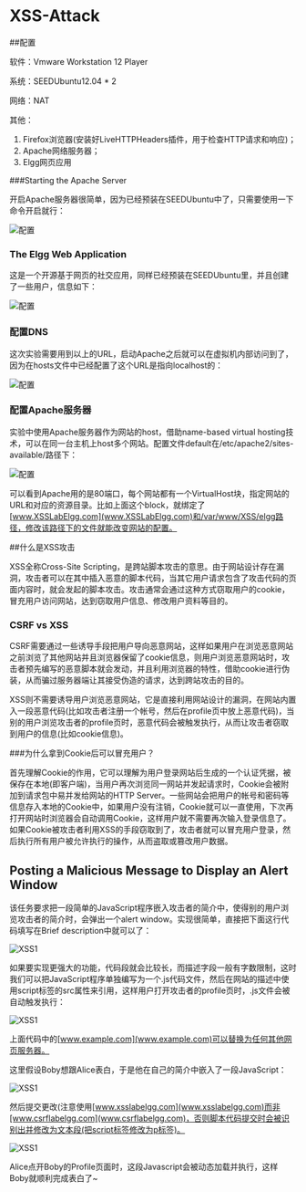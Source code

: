 # XSS-Attack

##配置

软件：Vmware Workstation 12 Player

系统：SEEDUbuntu12.04 * 2

网络：NAT

其他：

1. Firefox浏览器(安装好LiveHTTPHeaders插件，用于检查HTTP请求和响应)；
2. Apache网络服务器；
3. Elgg网页应用

###Starting the Apache Server

开启Apache服务器很简单，因为已经预装在SEEDUbuntu中了，只需要使用一下命令开启就行：

![配置](https://raw.githubusercontent.com/familyld/CSRF-Attack/master/graph/image2.png)

### The Elgg Web Application

这是一个开源基于网页的社交应用，同样已经预装在SEEDUbuntu里，并且创建了一些用户，信息如下：

![配置](https://raw.githubusercontent.com/familyld/CSRF-Attack/master/graph/image3.png)

### 配置DNS

这次实验需要用到以上的URL，启动Apache之后就可以在虚拟机内部访问到了，因为在hosts文件中已经配置了这个URL是指向localhost的：

![配置](https://raw.githubusercontent.com/familyld/XSS-Attack/master/graph/image31.png)

### 配置Apache服务器
实验中使用Apache服务器作为网站的host，借助name-based virtual hosting技术，可以在同一台主机上host多个网站。配置文件default在/etc/apache2/sites-available/路径下：

![配置](https://raw.githubusercontent.com/familyld/XSS-Attack/master/graph/image32.png)

可以看到Apache用的是80端口，每个网站都有一个VirtualHost块，指定网站的URL和对应的资源目录。比如上面这个block，就绑定了[www.XSSLabElgg.com](www.XSSLabElgg.com)和/var/www/XSS/elgg路径，修改该路径下的文件就能改变网站的配置。

##什么是XSS攻击

XSS全称Cross-Site Scripting，是跨站脚本攻击的意思。由于网站设计存在漏洞，攻击者可以在其中插入恶意的脚本代码，当其它用户请求包含了攻击代码的页面内容时，就会发起的脚本攻击。攻击通常会通过这种方式窃取用户的cookie，冒充用户访问网站，达到窃取用户信息、修改用户资料等目的。

### CSRF vs XSS

CSRF需要通过一些诱导手段把用户导向恶意网站，这样如果用户在浏览恶意网站之前浏览了其他网站并且浏览器保留了cookie信息，则用户浏览恶意网站时，攻击者预先编写的恶意脚本就会发动，并且利用浏览器的特性，借助cookie进行伪装，从而骗过服务器端让其接受伪造的请求，达到跨站攻击的目的。

XSS则不需要诱导用户浏览恶意网站，它是直接利用网站设计的漏洞，在网站内置入一段恶意代码(比如攻击者注册一个帐号，然后在profile页中放上恶意代码)，当别的用户浏览攻击者的profile页时，恶意代码会被触发执行，从而让攻击者窃取到用户的信息(比如cookie信息)。

###为什么拿到Cookie后可以冒充用户？

首先理解Cookie的作用，它可以理解为用户登录网站后生成的一个认证凭据，被保存在本地(即客户端)，当用户再次浏览同一网站并发起请求时，Cookie会被附加到请求包中易并发给网站的HTTP Server。一些网站会把用户的帐号和密码等信息存入本地的Cookie中，如果用户没有注销，Cookie就可以一直使用，下次再打开网站时浏览器会自动调用Cookie，这样用户就不需要再次输入登录信息了。 如果Cookie被攻击者利用XSS的手段窃取到了，攻击者就可以冒充用户登录，然后执行所有用户被允许执行的操作，从而盗取或篡改用户数据。

## Posting a Malicious Message to Display an Alert Window

该任务要求把一段简单的JavaScript程序嵌入攻击者的简介中，使得别的用户浏览攻击者的简介时，会弹出一个alert window。实现很简单，直接把下面这行代码填写在Brief description中就可以了：

![XSS1](https://raw.githubusercontent.com/familyld/XSS-Attack/master/graph/image33.png)

如果要实现更强大的功能，代码段就会比较长，而描述字段一般有字数限制，这时我们可以把JavaScript程序单独编写为一个.js代码文件，然后在网站的描述中使用script标签的src属性来引用，这样用户打开攻击者的profile页时，.js文件会被自动触发执行：

![XSS1](https://raw.githubusercontent.com/familyld/XSS-Attack/master/graph/image34.png)

上面代码中的[www.example.com](www.example.com)可以替换为任何其他网页服务器。

这里假设Boby想跟Alice表白，于是他在自己的简介中嵌入了一段JavaScript：

![XSS1](https://raw.githubusercontent.com/familyld/XSS-Attack/master/graph/image35.png)

然后提交更改(注意使用[www.xsslabelgg.com](www.xsslabelgg.com)而非[www.csrflabelgg.com](www.csrflabelgg.com)，否则脚本代码提交时会被识别出并修改为文本段(把script标签修改为p标签)。

![XSS1](https://raw.githubusercontent.com/familyld/XSS-Attack/master/graph/image36.png)

Alice点开Boby的Profile页面时，这段Javascript会被动态加载并执行，这样Boby就顺利完成表白了~
